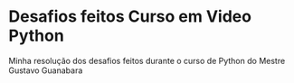 # Desafios feitos Curso em Video Python
 Minha resolução dos desafios feitos durante o curso de Python do Mestre Gustavo Guanabara
